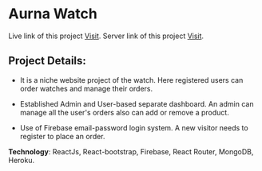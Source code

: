 # Aurna Watch

Live link of this project [Visit](https://aurna-watch.web.app/).
Server link of this project [Visit](https://github.com/kamrulhaider/aurna-watch-server-side).

## Project Details:

- It is a niche website project of the watch. Here registered users can order watches and manage their orders.

- Established Admin and User-based separate dashboard. An admin can manage all the user's orders also can add or remove a product.

- Use of Firebase email-password login system. A new visitor needs to register to place an order.

**Technology**: ReactJs, React-bootstrap, Firebase, React Router, MongoDB, Heroku.
